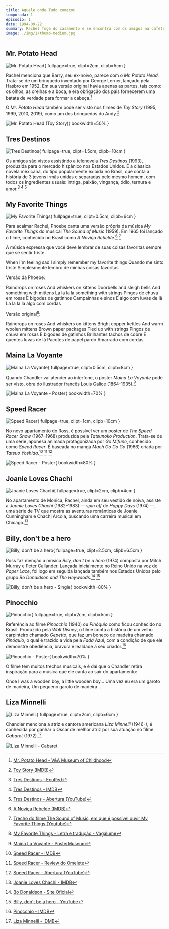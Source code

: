 ```yaml
---
title: Aquele onde Tudo começou
temporada: 1
episodio: 1
date: 1994-09-22
summary: Rachel foge do casamento e se encontra com os amigos na cafeteria. Ross está deprimido com seu divórcio, mas continua apaixonado por Rachel.
image: ./img/1/thumb-medium.jpg
---
```


## Mr. Potato Head

![Mr. Potato Head](./img/1/mr-potato-head.png){ fullpage=true, clipt=2cm, clipb=5cm }

<cena>
  <rachel
    original="- [...] and that's when it hit me: How much Barry looks like Mr. Potato Head."
    traducao="- [...] e me dei conta: O quanto Barry se parece com o Mr. Potato Head."
  ></rachel>
</cena>

Rachel menciona que Barry, seu ex-noivo, parece com o *Mr. Potato Head.* Trata-se
de um brinquedo inventado por George Lerner, lançado pela Hasbro em 1952. Em sua
versão original havia apenas as partes, tais como: os olhos, as orelhas e a boca,
e era obrigação dos pais fornecerem uma batata de verdade para formar a
cabeça.[^potato-head-museum]

O *Mr. Potato Head* também pode ser visto nos filmes de *Toy Story* (1995, 1999,
2010, 2019), como um dos brinquedos do Andy.[^potato-head-imdb]

![Mr. Potato Head (Toy Story)](./img/1/mr-potato-head-toy-story.jpg){ bookwidth=50% }

[^potato-head-museum]: [Mr. Potato Head - V&A Museum of Childhood](https://www.vam.ac.uk/moc/collections/mr-potato-head/)
[^potato-head-imdb]: [Toy Story (IMDB)](https://www.imdb.com/title/tt0114709/)

## Tres Destinos

![Tres Destinos](./img/1/tres-destinos.png){ fullpage=true, clipt=1.5cm, clipb=10cm }

Os amigos são vistos assistindo a telenovela *Tres Destinos* (1993), produzida para o
mercado hispânico nos Estados Unidos. É a clássica novela mexicana, do tipo
popularmente exibida no Brasil, que conta a história de 3 jovens irmãs unidas
e separadas pelo mesmo homem, com todos os ingredientes usuais: intriga, paixão,
vingança, ódio, ternura e amor.[^tres-destinos-ecured] [^tres-destinos-imdb] [^tres-destinos-yt]

[^tres-destinos-ecured]: [Tres Destinos - EcuRed](https://www.ecured.cu/Tres_destinos_(Telenovela))
[^tres-destinos-imdb]: [Tres Destinos - IMDB](https://www.imdb.com/title/tt0211876/)
[^tres-destinos-yt]: [Tres Destinos - Abertura (YouTube)](https://www.youtube.com/watch?v=kfIk131FZxU)

## My Favorite Things

![My Favorite Things](./img/1/my-favorite-things.png){ fullpage=true, clipt=0.5cm, clipb=6cm }

Para acalmar Rachel, Phoebe canta uma versão própria da música *My Favorite Things*
do musical *The Sound of Music* (1959). Em 1965 foi lançado o filme, conhecido no Brasil
como *A Noviça Rebelde*.[^novica-imdb] [^novica-yt]

A música expressa que você deve lembrar de suas coisas favoritas sempre que se
sentir triste.

<musica>
  <letra slot="original">
    When I'm feeling sad
    I simply remember my favorite things
  </letra>
  <letra slot="traducao">
    Quando me sinto triste
    Simplesmente lembro de minhas coisas favoritas
  </letra>
</musica>

Versão da Phoebe:

<musica>
  <letra slot="original">
    Raindrops on roses
    And whiskers on kittens
    Doorbells and sleigh bells
    And something with mittens
    La la la la something with strings
  </letra>
  <letra slot="traducao">
    Pingos de chuva em rosas
    E bigodes de gatinhos
    Campainhas e sinos
    E algo com luvas de lã
    La la la la algo com cordas
  </letra>
</musica>

Versão original[^novica-letra]:

<musica>
  <letra slot="original">
    Raindrops on roses
    And whiskers on kittens
    Bright copper kettles
    And warm woolen mittens
    Brown paper packages
    Tied up with strings
  </letra>
  <letra slot="traducao">
    Pingos de chuva em rosas
    E bigodes de gatinhos
    Brilhantes tachos de cobre
    E quentes luvas de lã
    Pacotes de papel pardo
    Amarrado com cordas
  </letra>
</musica>

<cena>
  <phoebe
    original="- I helped."
    traducao="- Eu ajudei."
  ></phoebe>
</cena>

[^novica-yt]: [Trecho do filme The Sound of Music, em que é possível ouvir My Favorite Things (Youtube)](https://www.youtube.com/watch?v=DGABqdbtQnA)
[^novica-imdb]: [A Noviça Rebelde (IMDB)](https://www.imdb.com/title/tt0059742/)
[^novica-letra]: [My Favorite Things - Letra e tradução - Vagalume](https://www.vagalume.com.br/julie-andrews/my-favorite-things-traducao.html)

## Maina La Voyante

![Maina La Voyante](./img/1/maina-la-voyante.png){ fullpage=true, clipt=0.5cm, clipb=8cm }

<!-- {"latex":[{"begin":{"tag":"col-1","width":0.5}}]} -->

Quando Chandler vai atender ao interfone, o poster *Maina La Voyante*
pode ser visto, obra do ilustrador francês Louis Galice (1864-1935).[^maina]

<!--{"latex":[{"end":{"tag":"col-1"}},{"begin":{"tag":"col-2","width":0.6}}]}-->

![Maina La Voyante - Poster](./img/1/maina-la-voyante-poster.jpg "Maina La Voyante - Poster"){ bookwidth=70% }

<!--{"latex":[{"end":{"tag":"col-2"}}]}-->

[^maina]: [Maina La Voyante - PosterMuseum](https://postermuseum.com/products/maina-la-voyante)

## Speed Racer

![Speed Racer](./img/1/speed-racer.png){ fullpage=true, clipt=1cm, clipb=10cm }

<!-- {"latex":[{"begin":{"tag":"col-1","width":0.5}}]} -->

No novo apartamento do Ross, é possível ver um poster de *The Speed Racer Show*
(1967–1968) produzida pela *Tatsunoko Production*. Trata-se de uma série japonesa
animada protagonizada por *Go Mifune*, conhecido como *Speed Racer*. É baseada no mangá
*Mach Go Go Go* (1966) criada por *Tatsuo Yoshida*.[^sracer-imdb] [^sracer-ome] [^sracer-yt]

<!--{"latex":[{"end":{"tag":"col-1"}},{"begin":{"tag":"col-2","width":0.5}}]}-->

![Speed Racer - Poster](./img/1/speed-racer-poster.jpeg){ bookwidth=80% }

<!--{"latex":[{"end":{"tag":"col-2"}}]}-->

[^sracer-imdb]: [Speed Racer - IMDB](https://www.imdb.com/title/tt0061300/)
[^sracer-ome]: [Speed Racer - Review do Omelete](https://www.omelete.com.br/series-tv/lembra-desse-speed-racer-a-serie-original)
[^sracer-yt]: [Speed Racer - Abertura (YouTube)](https://www.youtube.com/watch?v=suCm1w_KTiY)

## Joanie Loves Chachi

![Joanie Loves Chachi](./img/1/joanie-loves-chachi.png){ fullpage=true, clipt=2cm, clipb=4cm }

<cena>
  <rachel
    original="- But Joanie loved Chachi. That's the difference."
    traducao="- Mas Joanie ama Chachi. Essa é a diferença."
  ></rachel>
</cena>

No apartamento de Monica, Rachel, ainda em seu vestido de noiva, assiste a
*Joanie Loves Chachi* (1982–1983) &#8212; *spin off* de *Happy Days* (1974) &#8212;, uma série de
TV que mostra as aventuras românticas de Joanie Cunningham e Chachi Arcola,
buscando uma carreira musical em Chicago.[^chachi-imdb]

[^chachi-imdb]: [Joanie Loves Chachi - IMDB](https://www.imdb.com/title/tt0083433/)

## Billy, don't be a hero

![Billy, don't be a hero](./img/1/billy-dont-be-a-hero.png){ fullpage=true, clipt=2.5cm, clipb=6.5cm }

<cena>
  <ross
    original="- Do the words, 'Billy, don't be a hero', mean anything to you?"
    traducao="- As palavras, 'Billy, don't be a hero', significam alguma coisa pra vocês?"
  ></ross>
</cena>

<!-- {"latex":[{"begin":{"tag":"col-1","width":0.5}}]} -->

Ross faz menção a música *Billy, don't be a hero* (1974) composta por
Mitch Murray e Peter Callander. Lançada inicialmente no Reino Unido na voz de
*Paper Lace*, foi logo em seguida lançada também nos Estados Unidos pelo grupo
*Bo Donaldson and The Heywoods*.[^bodonaldson-site] [^billy-yt]

<!--{"latex":[{"end":{"tag":"col-1"}},{"begin":{"tag":"col-2","width":0.5}}]}-->

![Billy, don't be a hero - Single](./img/1/billy-dont-be-a-hero-single.jpg){ bookwidth=80% }

<!--{"latex":[{"end":{"tag":"col-2"}}]}-->

[^bodonaldson-site]: [Bo Donaldson - Site Oficial](http://www.bodonaldson.net/)
[^billy-yt]: [Billy, don't be a hero - YouTube](https://www.youtube.com/watch?v=1qlK9TJvuSk)

## Pinocchio

![Pinocchio](./img/1/pinocchio.png){ fullpage=true, clipt=2cm, clipb=5cm }

<cena>
    <monica
        original="- Wait, unless you happened to catch the Reruns' production of Pinocchio."
        traducao="- Espera, a não ser que tenha visto a refilmagem do Pinóquio."
    ></monica>
    <chandler
        original="- Look, Gepetto, I'm a real live boy."
        traducao="- Olha, Gepetto, sou um menino de verdade."
    ></chandler>
</cena>


Referência ao filme *Pinocchio* (1940) ou *Pinóquio* como ficou conhecido no Brasil.
Produzido pela *Walt Disney*, o filme conta a história de um velho carpinteiro chamado *Gepetto*,
que faz um boneco de madeira chamado *Pinóquio*, o qual é trazido a vida pela *Fada Azul*,
com a condição de que ele demonstre obediência, bravura e lealdade a seu criador.[^pinocchio-imdb]

<!-- {"latex":[{"begin":{"tag":"col-1","width":0.35}}]} -->

![Pinocchio - Poster](./img/1/pinocchio-poster.jpg){ bookwidth=70% }

<!--{"latex":[{"end":{"tag":"col-1"}},{"begin":{"tag":"col-2","width":0.6}}]}-->

O filme tem muitos trechos musicais, e é daí que o Chandler retira inspiração para a música
que ele canta ao sair do apartamento:

<!--{"latex":[{"end":{"tag":"col-2"}}]}-->

<musica>
  <letra slot="original">
    Once I was a wooden boy,
    a little wooden boy...
  </letra>
  <letra slot="traducao">
    Uma vez eu era um garoto de madeira,
    Um pequeno garoto de madeira...
  </letra>
</musica>

[^pinocchio-imdb]: [Pinocchio - IMDB](https://www.imdb.com/title/tt0032910/)

## Liza Minnelli

![Liza Minnelli](./img/1/liza-minnelli.png){ fullpage=true, clipt=2cm, clipb=6cm }

<cena no-breakable>
  <chandler
    original="- Kids, new dream. I'm in Las Vegas. I'm Liza Minnelli."
    traducao="- Crianças, novo sonho. Tô em Las Vegas. Eu sou Liza Minelli."
  ></chandler>
</cena>

<!-- {"latex":[{"begin":{"tag":"col-1","width":0.5}}]} -->

Chandler menciona a atriz e cantora americana *Liza Minnelli* (1946-), é conhecida
por ganhar o Oscar de melhor atriz por sua atuação no filme *Cabaret* (1972).[^minnelli-imdb]

<!--{"latex":[{"end":{"tag":"col-1"}},{"begin":{"tag":"col-2","width":0.5}}]}-->

![Liza Minnelli - Cabaret](./img/1/liza-minnelli-cabaret.jpg)

<!--{"latex":[{"end":{"tag":"col-2"}}]}-->

[^minnelli-imdb]: [Liza Minnelli - IDMB](https://www.imdb.com/name/nm0591485/)

